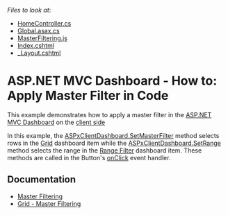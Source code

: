 <!-- default file list -->
*Files to look at*:

* [HomeController.cs](./CS/MvcDashboard_SetMasterFilter/Controllers/HomeController.cs)
* [Global.asax.cs](./CS/MvcDashboard_SetMasterFilter/Global.asax.cs)
* [MasterFiltering.js](./CS/MvcDashboard_SetMasterFilter/Scripts/MasterFiltering.js)
* [Index.cshtml](./CS/MvcDashboard_SetMasterFilter/Views/Home/Index.cshtml)
* [_Layout.cshtml](./CS/MvcDashboard_SetMasterFilter/Views/Shared/_Layout.cshtml)
<!-- default file list end -->

# ASP.NET MVC Dashboard - How to: Apply Master Filter in Code


This example demonstrates how to apply a master filter in the [ASP.NET MVC Dashboard](https://docs.devexpress.com/Dashboard/16977) on the [client side](https://docs.devexpress.com/Dashboard/116302) 

In this example, the [ASPxClientDashboard.SetMasterFilter](https://docs.devexpress.com/Dashboard/js-ASPxClientDashboard#js_ASPxClientDashboard_SetMasterFilter_itemName_values_) method selects rows in the [Grid](https://docs.devexpress.com/Dashboard/117161/) dashboard item while the [ASPxClientDashboard.SetRange](https://docs.devexpress.com/Dashboard/js-ASPxClientDashboard#js_ASPxClientDashboard_SetRange_itemName_range_)  method selects the range in the [Range Filter](https://docs.devexpress.com/Dashboard/117168/) dashboard item. These methods are called in the Button's  [onClick](https://js.devexpress.com/Documentation/ApiReference/UI_Widgets/dxButton/Configuration/#onClick) event handler.

## Documentation

* [Master Filtering](https://docs.devexpress.com/Dashboard/15702/winforms-dashboard/winforms-designer/create-dashboards-in-the-winforms-designer/interactivity/master-filtering)
* [Grid - Master Filtering](https://docs.devexpress.com/Dashboard/15251/winforms-dashboard/winforms-designer/create-dashboards-in-the-winforms-designer/dashboard-item-settings/grid/interactivity/master-filtering)
